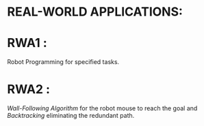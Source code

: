 # REAL-WORLD APPLICATIONS:

# RWA1 : 
Robot Programming for specified tasks.

# RWA2 : 
_Wall-Following Algorithm_ for the robot mouse to reach the goal and _Backtracking_ eliminating the redundant path.
